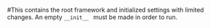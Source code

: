 #This contains the root framework and initialized settings with limited changes. An empty `__init__ ` must be made in order to run.
